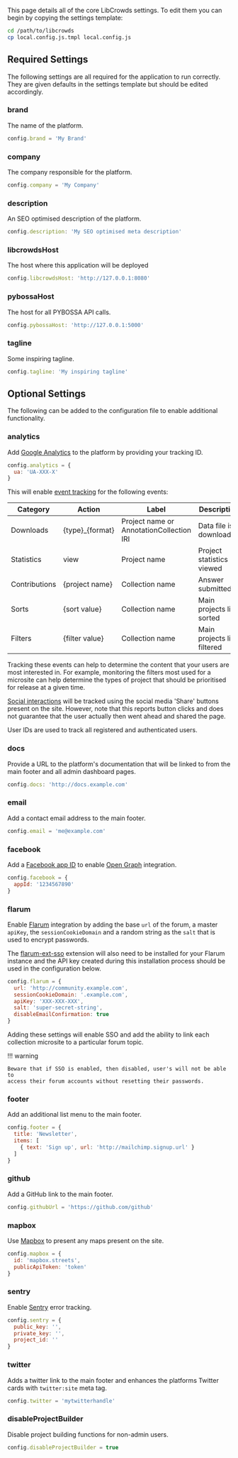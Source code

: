 This page details all of the core LibCrowds settings. To edit them you can
begin by copying the settings template:

```bash
cd /path/to/libcrowds
cp local.config.js.tmpl local.config.js
```

## Required Settings

The following settings are all required for the application to run correctly.
They are given defaults in the settings template but should be edited
accordingly.

### brand

The name of the platform.

```js
config.brand = 'My Brand'
```

### company

The company responsible for the platform.

```js
config.company = 'My Company'
```

### description

An SEO optimised description of the platform.

```js
config.description: 'My SEO optimised meta description'
```

### libcrowdsHost

The host where this application will be deployed

```js
config.libcrowdsHost: 'http://127.0.0.1:8080'
```

### pybossaHost

The host for all PYBOSSA API calls.

```js
config.pybossaHost: 'http://127.0.0.1:5000'
```

### tagline

Some inspiring tagline.

```js
config.tagline: 'My inspiring tagline'
```

## Optional Settings

The following can be added to the configuration file to enable additional
functionality.

### analytics

Add [Google Analytics](https://analytics.google.com) to the platform by
providing your tracking ID.

```js
config.analytics = {
  ua: 'UA-XXX-X'
}
```

This will enable
[event tracking](https://developers.google.com/analytics/devguides/collection/analyticsjs/events)
for the following events:

| Category      | Action          | Label                                    | Description                 |
|---------------|-----------------|------------------------------------------|-----------------------------|
| Downloads     | {type}_{format} | Project name or AnnotationCollection IRI | Data file is downloaded     |
| Statistics    | view            | Project name                             | Project statistics viewed   |
| Contributions | {project name}  | Collection name                          | Answer submitted            |
| Sorts         | {sort value}    | Collection name                          | Main projects list sorted   |
| Filters       | {filter value}  | Collection name                          | Main projects list filtered |

Tracking these events can help to determine the content that your users are most
interested in. For example, monitoring the filters most used for a microsite can
help determine the types of project that should be prioritised for release at
a given time.

[Social interactions](https://developers.google.com/analytics/devguides/collection/analyticsjs/social-interactions)
will be tracked using the social media 'Share' buttons present on the site.
However, note that this reports button clicks and does not guarantee that the
user actually then went ahead and shared the page.

User IDs are used to track all registered and authenticated users.

### docs

Provide a URL to the platform's documentation that will be linked to from the
main footer and all admin dashboard pages.

```js
config.docs: 'http://docs.example.com'
```

### email

Add a contact email address to the main footer.

```js
config.email = 'me@example.com'
```

### facebook

Add a [Facebook app ID](https://developers.facebook.com/docs/apps/register) to
enable [Open Graph](https://developers.facebook.com/docs/sharing/opengraph)
integration.

```js
config.facebook = {
  appId: '1234567890'
}
```

### flarum

Enable [Flarum](http://flarum.org/) integration by adding the base `url` of
the forum, a master `apiKey`, the `sessionCookieDomain` and a random string as
the `salt` that is used to encrypt passwords.

The [flarum-ext-sso](https://github.com/fabwu/flarum-ext-sso) extension will
also need to be installed for your Flarum instance and the API key created
during this installation process should be used in the configuration
below.

```js
config.flarum = {
  url: 'http://community.example.com',
  sessionCookieDomain: '.example.com',
  apiKey: 'XXX-XXX-XXX',
  salt: 'super-secret-string',
  disableEmailConfirmation: true
}
```

Adding these settings will enable SSO and add the ability to link each
collection microsite to a particular forum topic.

!!! warning

    Beware that if SSO is enabled, then disabled, user's will not be able to
    access their forum accounts without resetting their passwords.


### footer

Add an additional list menu to the main footer.

```js
config.footer = {
  title: 'Newsletter',
  items: [
    { text: 'Sign up', url: 'http://mailchimp.signup.url' }
  ]
}
```

### github

Add a GitHub link to the main footer.

```js
config.githubUrl = 'https://github.com/github'
```

### mapbox

Use [Mapbox](https://www.mapbox.com/) to present any maps present on the site.

```js
config.mapbox = {
  id: 'mapbox.streets',
  publicApiToken: 'token'
}
```

### sentry

Enable [Sentry](https://sentry.io/) error tracking.

```js
config.sentry = {
  public_key: '',
  private_key: '',
  project_id: ''
}
```

### twitter

Adds a twitter link to the main footer and enhances the platforms Twitter cards
with `twitter:site` meta tag.

```js
config.twitter = 'mytwitterhandle'
```

### disableProjectBuilder

Disable project building functions for non-admin users.

```js
config.disableProjectBuilder = true
```
